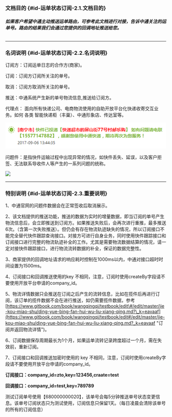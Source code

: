 ### **文档目的** {#id-运单状态订阅-2.1.文档目的}

###### **如果客户希望中通主动推送运单路由，可参考此文档进行对接，告诉中通关注的运单号。路由的结果我们会通过您提供的回调地址推送给您。**

---

### **名词说明** {#id-运单状态订阅-2.2.名词说明}

订阅方：订阅运单日志的合作方\(商家\)。

订阅：订阅方订阅所关注的单号。

取消：订阅方取消所关注的单号。

推送：中通系统产生新的单号物流信息,推送给订阅方。

代理点： 面向所有快递公司、电商物流使用的自助开放平台化快递收寄交互业务。如何 各类 智能快递柜（丰巢）、中通形象店、传达室等。

![](/assets/dailidian2.png)

问题件：是指快件运输过程中出现异常的情况，如快件丢失、延误，以及客户拒签、无法联系导收件人等产生的一系列问题的统称。

![](http://wiki.dev.ztosys.com/download/attachments/2983665/3Y%242B_GI1OSRL6~K%2909`X_I.png?version=1&modificationDate=1494398598000&api=v2)

---

### 特别**说明** {#id-运单状态订阅-2.3.重要说明}

1、中通官网的问题件数据会在正常签收后取消展示。

2、该文档提供的推送功能，推送的数据为实时的增量数据，即当订阅的单号产生物流信息后，会立即推送到订阅方。如果推送失败后，会再次进行重推，最多推送6次。（含第一次失败推送）。但仍会有存在物流轨迹缺失的情况，所以订阅接口不能完全替代快件跟踪查询接口。对接方可进行自身业务，同时使用快件跟踪接口和订阅接口进行完整的物流轨迹补全的工作。尤其是需要物流数据结算的情况，请一定对接快件跟踪接口，进行物流流转数据的补全，保证的数据完整性。

3、商家提供的回调地址请求的响应耗时控制在1000ms以内，中通对接口超时时间设置为1500ms。

4、订阅接口和回调推送使用的key 不相同，注意，订阅时使用createBy字段请不要使用开放平台申请的company\_id。

5、物流详情数据只会推送在订阅之后产生的流转信息，比如在揽件后再进行订阅，该订单的揽件数据不会在进行推送，如仍需要揽件数据，参考 [https://www.gitbook.com/book/wangqingqi/testbook/edit\#/edit/master/jie-kou-miao-shu/ding-yue-bing-fan-hui-wu-liu-xiang-qing.md?\_k=eavaaf](https://www.gitbook.com/book/wangqingqi/testbook/edit#/edit/master/jie-kou-miao-shu/ding-yue-bing-fan-hui-wu-liu-xiang-qing.md?_k=eavaaf "订阅并返回物流详情")。

6、订阅数据保存周期最长为1个月，如果运单流转记录跨度超过一个月，需在失效前，重新订阅。

7、订阅接口和回调推送加密时使用的 key 不相同，注意，订阅时使用createBy字段请不要使用开放平台申请的company\_id。

**订阅接口：company\_id=zto,key=123456,craate=test**

**回调接口：company\_id=test,key=789789**

测试订阅单号使用【680000000020】，该单号会每5分钟推送单号状态变更信息。该单号订阅状态只为测试使用，订阅信息只保留1天。（每日凌晨会清除该单号的所有的订阅信息）

